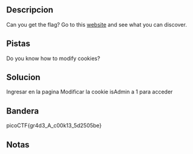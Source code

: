 ## Descripcion
Can you get the flag?
Go to this [website](http://saturn.picoctf.net:65442/) and see what you can discover.

## Pistas
Do you know how to modify cookies?

## Solucion
Ingresar en la pagina
Modificar la cookie isAdmin a 1 para acceder

## Bandera
picoCTF{gr4d3_A_c00k13_5d2505be}

## Notas



